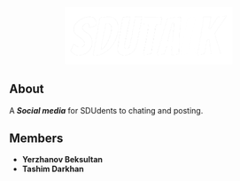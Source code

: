 <p align="center"> 
<img src="logo_sdutalk1.png" width="60%">
</p>

## About
A ___Social media___ for SDUdents to chating and posting.
## Members
- __Yerzhanov Beksultan__
- __Tashim Darkhan__